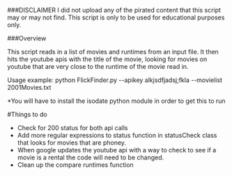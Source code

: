 ###DISCLAIMER 
I did not upload any of the pirated content that this script may or may not find. This script is only to be used for educational purposes only.

###Overview

This script reads in a list of movies and runtimes from an input file. It then
hits the youtube apis with the title of the movie, looking for movies on youtube
that are very close to the runtime of the movie read in.

Usage example: python FlickFinder.py --apikey alkjsdfjadsj;fkla --movielist 2001Movies.txt

*You will have to install the isodate python module in order to get this to run

#Things to do
- Check for 200 status for both api calls
- Add more regular expressions to status function in statusCheck class that looks for movies that are phoney.
- When google updates the youtube api with a way to check to see if a movie is a rental the code will need to be changed.
- Clean up the compare runtimes function
